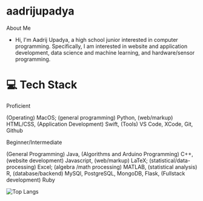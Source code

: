 # aadrijupadya

About Me

* Hi, I'm Aadrij Upadya, a high school junior interested in computer programming. Specifically, I am interested in website and application development, data science and machine learning, and hardware/sensor programming.

# 💻 Tech Stack

Proficient

(Operating) MacOS; (general programming) Python, (web/markup) HTML/CSS, (Application Development) Swift, (Tools) VS Code, XCode, Git, Github

Beginner/Intermediate

(General Programming) Java, (Algorithms and Arduino Programming) C++, (website development) Javascript, (web/markup) LaTeX; (statistical/data-processing) Excel; (algebra /math processing) MATLAB, (statistical analysis) R, (database/backend) MySQl, PostgreSQL, MongoDB, Flask, (Fullstack development) Ruby


![Top Langs](https://github-readme-stats.vercel.app/api/top-langs/?username=aadrijupadya&theme=tokyonight)

